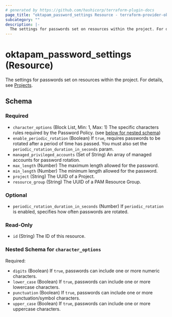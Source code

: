 ```yaml
---
# generated by https://github.com/hashicorp/terraform-plugin-docs
page_title: "oktapam_password_settings Resource - terraform-provider-oktapam"
subcategory: ""
description: |-
  The settings for passwords set on resources within the project. For details, see Projects https://help.okta.com/okta_help.htm?type=oie&id=ext-pam-projects.
---
```


# oktapam_password_settings (Resource)

The settings for passwords set on resources within the project. For details, see [Projects](https://help.okta.com/okta_help.htm?type=oie&id=ext-pam-projects).



<!-- schema generated by tfplugindocs -->
## Schema

### Required

- `character_options` (Block List, Min: 1, Max: 1) The specific characters rules required by the Password Policy. (see [below for nested schema](#nestedblock--character_options))
- `enable_periodic_rotation` (Boolean) If `true`, requires passwords to be rotated after a period of time has passed. You must also set the `periodic_rotation_duration_in_seconds` param.
- `managed_privileged_accounts` (Set of String) An array of managed accounts for password rotation.
- `max_length` (Number) The maximum length allowed for the password.
- `min_length` (Number) The minimum length allowed for the password.
- `project` (String) The UUID of a Project.
- `resource_group` (String) The UUID of a PAM Resource Group.

### Optional

- `periodic_rotation_duration_in_seconds` (Number) If `periodic_rotation` is enabled, specifies how often passwords are rotated.

### Read-Only

- `id` (String) The ID of this resource.

<a id="nestedblock--character_options"></a>
### Nested Schema for `character_options`

Required:

- `digits` (Boolean) If `true`, passwords can include one or more numeric characters.
- `lower_case` (Boolean) If `true`, passwords can include one or more lowercase characters.
- `punctuation` (Boolean) If `true`, passwords can include one or more punctuation/symbol characters.
- `upper_case` (Boolean) If `true`, passwords can include one or more uppercase characters.


